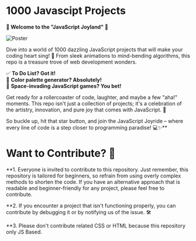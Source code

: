 # 1000 Javascipt Projects

**🎉 Welcome to the "JavaScript Joyland" 🚀**

![Poster](https://res.cloudinary.com/practicaldev/image/fetch/s--2aQBiPNP--/c_limit%2Cf_auto%2Cfl_progressive%2Cq_auto%2Cw_880/https://dev-to-uploads.s3.amazonaws.com/uploads/articles/769cuap96tu5s653bzld.jpg)

Dive into a world of 1000 dazzling JavaScript projects that will make your coding heart sing! 🌟 From sleek animations to mind-bending algorithms, this repo is a treasure trove of web development wonders.

✅ **To Do List? Got it!**<br>
🎨 **Color palette generator? Absolutely!**<br>
🚀 **Space-invading JavaScript games? You bet!**

Get ready for a rollercoaster of code, laughter, and maybe a few "aha!" moments. This repo isn't just a collection of projects; it's a celebration of the artistry, innovation, and pure joy that comes with JavaScript. 🎈

So buckle up, hit that star button, and join the JavaScript Joyride – where every line of code is a step closer to programming paradise! 💻✨**


# Want to Contribute?  🚀

**1. Everyone is invited to contribute to this repository. Just remember, this repository is tailored for beginners, so refrain from using overly complex methods to shorten the code. If you have an alternative approach that is readable and beginner-friendly for any project, please feel free to contribute. <br>

**2. If you encounter a project that isn't functioning properly, you can contribute by debugging it or by notifying us of the issue. 🛠️

**3. Please don't contribute related CSS or HTML because this repository only JS Based.
